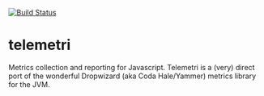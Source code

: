 [![Build Status](https://travis-ci.org/rickfast/telemetri.svg?branch=master)](https://travis-ci.org/rickfast/telemetri)

# telemetri
Metrics collection and reporting for Javascript. Telemetri is a (very) direct port of the wonderful Dropwizard (aka Coda Hale/Yammer) metrics library for the JVM.
